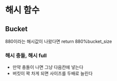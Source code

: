 # 해시 함수
## Bucket
880이라는 해시값이 나왔다면 return 880%bucket_size
### 해시 충돌, 해시 full
- 만약 충돌이 나면 그냥 다음칸에 넣는다
- 버킷이 꽉 차게 되면 사이즈를 두배로 늘린다